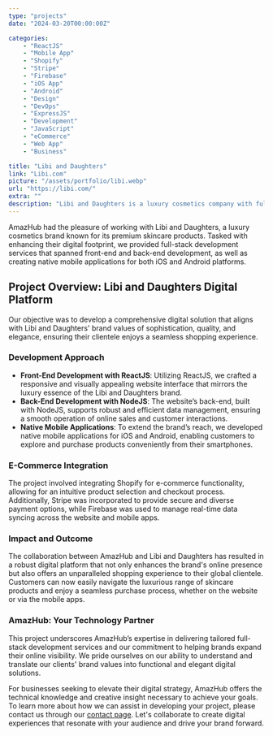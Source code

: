 ```yaml
---
type: "projects"
date: "2024-03-20T00:00:00Z"

categories: 
    - "ReactJS"
    - "Mobile App"
    - "Shopify"
    - "Stripe"
    - "Firebase"
    - "iOS App"
    - "Android"
    - "Design"
    - "DevOps"
    - "ExpressJS"
    - "Development"
    - "JavaScript"
    - "eCommerce"
    - "Web App"
    - "Business"

title: "Libi and Daughters"
link: "Libi.com"
picture: "/assets/portfolio/libi.webp"
url: "https://libi.com/"
extra: ""
description: "Libi and Daughters is a luxury cosmetics company with full stack development services, including ReactJS and NodeJS front and back-end development, and native mobile applications for iOS and Android."
---
```

AmazHub had the pleasure of working with Libi and Daughters, a luxury cosmetics brand known for its premium skincare products. Tasked with enhancing their digital footprint, we provided full-stack development services that spanned front-end and back-end development, as well as creating native mobile applications for both iOS and Android platforms.

## Project Overview: Libi and Daughters Digital Platform
Our objective was to develop a comprehensive digital solution that aligns with Libi and Daughters' brand values of sophistication, quality, and elegance, ensuring their clientele enjoys a seamless shopping experience.

### Development Approach
- **Front-End Development with ReactJS**: Utilizing ReactJS, we crafted a responsive and visually appealing website interface that mirrors the luxury essence of the Libi and Daughters brand.
- **Back-End Development with NodeJS**: The website’s back-end, built with NodeJS, supports robust and efficient data management, ensuring a smooth operation of online sales and customer interactions.
- **Native Mobile Applications**: To extend the brand’s reach, we developed native mobile applications for iOS and Android, enabling customers to explore and purchase products conveniently from their smartphones.

### E-Commerce Integration
The project involved integrating Shopify for e-commerce functionality, allowing for an intuitive product selection and checkout process. Additionally, Stripe was incorporated to provide secure and diverse payment options, while Firebase was used to manage real-time data syncing across the website and mobile apps.

### Impact and Outcome
The collaboration between AmazHub and Libi and Daughters has resulted in a robust digital platform that not only enhances the brand's online presence but also offers an unparalleled shopping experience to their global clientele. Customers can now easily navigate the luxurious range of skincare products and enjoy a seamless purchase process, whether on the website or via the mobile apps.

### AmazHub: Your Technology Partner
This project underscores AmazHub’s expertise in delivering tailored full-stack development services and our commitment to helping brands expand their online visibility. We pride ourselves on our ability to understand and translate our clients' brand values into functional and elegant digital solutions.

For businesses seeking to elevate their digital strategy, AmazHub offers the technical knowledge and creative insight necessary to achieve your goals. To learn more about how we can assist in developing your project, please contact us through our [contact page](https://vasilkoff.com/contact-us). Let's collaborate to create digital experiences that resonate with your audience and drive your brand forward.